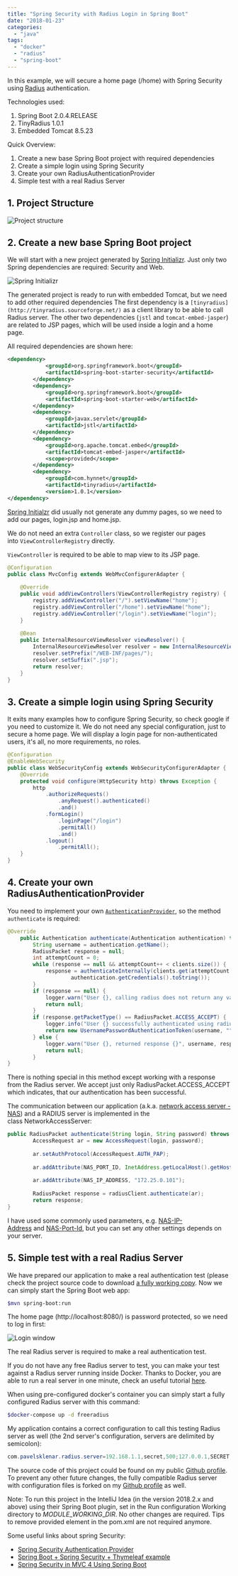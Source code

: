 ```yaml
---
title: "Spring Security with Radius Login in Spring Boot"
date: "2018-01-23"
categories: 
  - "java"
tags: 
  - "docker"
  - "radius"
  - "spring-boot"
---
```


In this example, we will secure a home page (/home) with Spring Security using [Radius](https://www.cisco.com/c/en/us/support/docs/security-vpn/remote-authentication-dial-user-service-radius/12433-32.html) authentication.

Technologies used:

1. Spring Boot 2.0.4.RELEASE
2. TinyRadius 1.0.1
3. Embedded Tomcat 8.5.23

Quick Overview:

1. Create a new base Spring Boot project with required dependencies
2. Create a simple login using Spring Security
3. Create your own RadiusAuthenticationProvider
4. Simple test with a real Radius Server

## 1\. Project Structure

![](images/2018-01-10-23_58_00-projects-Spring-radius-login_src_main_java_com_pavelsklenar_radiuslogin_auth.png "Project structure")

## 2\. Create a new base Spring Boot project

We will start with a new project generated by [Spring Initializr](https://start.spring.io/). Just only two Spring dependencies are required: Security and Web.

![Spring Initializr](images/2018-01-03-21_31_30-Spring-Initializr.png "Spring Initializr")

The generated project is ready to run with embedded Tomcat, but we need to add other required dependencies The first dependency is a `[tinyradius](http://tinyradius.sourceforge.net/)` as a client library to be able to call Radius server. The other two dependencies (`jstl` and `tomcat-embed-jasper`) are related to JSP pages, which will be used inside a login and a home page.

All required dependencies are shown here:
```xml
<dependency>
            <groupId>org.springframework.boot</groupId>
            <artifactId>spring-boot-starter-security</artifactId>
        </dependency>
        <dependency>
            <groupId>org.springframework.boot</groupId>
            <artifactId>spring-boot-starter-web</artifactId>
        </dependency>
        <dependency>
            <groupId>javax.servlet</groupId>
            <artifactId>jstl</artifactId>
        </dependency>
        <dependency>
            <groupId>org.apache.tomcat.embed</groupId>
            <artifactId>tomcat-embed-jasper</artifactId>
            <scope>provided</scope>
        </dependency>
        <dependency>
            <groupId>com.hynnet</groupId>
            <artifactId>tinyradius</artifactId>
            <version>1.0.1</version>
</dependency>
```
[Spring Initialzr](https://start.spring.io/) did usually not generate any dummy pages, so we need to add our pages, login.jsp and home.jsp.

We do not need an extra `Controller` class, so we register our pages into `ViewControllerRegistry` directly.

`ViewController` is required to be able to map view to its JSP page.
```java
@Configuration
public class MvcConfig extends WebMvcConfigurerAdapter {
     
    @Override
    public void addViewControllers(ViewControllerRegistry registry) {
        registry.addViewController("/").setViewName("home");
        registry.addViewController("/home").setViewName("home");
        registry.addViewController("/login").setViewName("login");
    }
 
    @Bean
    public InternalResourceViewResolver viewResolver() {
        InternalResourceViewResolver resolver = new InternalResourceViewResolver();
        resolver.setPrefix("/WEB-INF/pages/");
        resolver.setSuffix(".jsp");
        return resolver;
    }
}
```
## 3\. Create a simple login using Spring Security

It exits many examples how to configure Spring Security, so check google if you need to customize it. We do not need any special configuration, just to secure a home page. We will display a login page for non-authenticated users, it's all, no more requirements, no roles.
```java
@Configuration
@EnableWebSecurity
public class WebSecurityConfig extends WebSecurityConfigurerAdapter {
    @Override
    protected void configure(HttpSecurity http) throws Exception {
        http
            .authorizeRequests()
                .anyRequest().authenticated()
                .and()
            .formLogin()
                .loginPage("/login")
                .permitAll()
                .and()
            .logout()
                .permitAll();
    }
}
```
## 4\. Create your own RadiusAuthenticationProvider

You need to implement your own [`AuthenticationProvider`](http://www.baeldung.com/spring-security-authentication-provider), so the method `authenticate` is required:
```java
@Override
    public Authentication authenticate(Authentication authentication) throws AuthenticationException {
        String username = authentication.getName();
        RadiusPacket response = null;
        int attemptCount = 0;
        while (response == null && attemptCount++ < clients.size()) {
            response = authenticateInternally(clients.get(attemptCount - 1), username,
                    authentication.getCredentials().toString());
        }
        if (response == null) {
            logger.warn("User {}, calling radius does not return any value.", username);
            return null;
        }
        if (response.getPacketType() == RadiusPacket.ACCESS_ACCEPT) {
            logger.info("User {} successfully authenticated using radius", username);
            return new UsernamePasswordAuthenticationToken(username, "", new ArrayList<>());
        } else {
            logger.warn("User {}, returned response {}", username, response);
            return null;
        }
}
```
There is nothing special in this method except working with a response from the Radius server. We accept just only RadiusPacket.ACCESS\_ACCEPT which indicates, that our authentication has been successful.

The communication between our application (a.k.a. [network access server - NAS](https://www.cisco.com/c/en/us/support/docs/security-vpn/remote-authentication-dial-user-service-radius/12433-32.html)) and a RADIUS server is implemented in the class NetworkAccessServer:

```java
public RadiusPacket authenticate(String login, String password) throws IOException, RadiusException {
        AccessRequest ar = new AccessRequest(login, password);
 
        ar.setAuthProtocol(AccessRequest.AUTH_PAP);
 
        ar.addAttribute(NAS_PORT_ID, InetAddress.getLocalHost().getHostAddress());
 
        ar.addAttribute(NAS_IP_ADDRESS, "172.25.0.101");
 
        RadiusPacket response = radiusClient.authenticate(ar);
        return response;
}
```

I have used some commonly used parameters, e.g. [NAS-IP-Address](https://www.dialogic.com/webhelp/BorderNet2020/1.0.0/WebHelp/radatt_nas_ipaddress.htm) and [NAS-Port-Id](https://www.ietf.org/rfc/rfc2869.txt), but you can set any other settings depends on your server.

## 5\. Simple test with a real Radius Server

We have prepared our application to make a real authentication test (please check the project source code to download [a fully working copy](https://github.com/pajikos/java-examples/tree/master/spring-security-radius-login). Now we can simply start the Spring Boot web app:

```bash
$mvn spring-boot:run
```

The home page (http://localhost:8080/) is password protected, so we need to log in first:

![](images/login.png "Login window")

The real Radius server is required to make a real authentication test.

If you do not have any free Radius server to test, you can make your test against a Radius server running inside Docker. Thanks to Docker, you are able to run a real server in one minute, check an useful tutorial [here](https://hub.docker.com/r/marcelmaatkamp/freeradius/).

When using pre-configured docker's container you can simply start a fully configured Radius server with this command:

```bash
$docker-compose up -d freeradius
```
My application contains a correct configuration to call this testing Radius server as well (the 2nd server's configuration, servers are delimited by semicolon):

```java
com.pavelsklenar.radius.server=192.168.1.1,secret,500;127.0.0.1,SECRET,1000
```

The source code of this project could be found on my public [Github profile](https://github.com/pajikos/java-examples/tree/master/spring-security-radius-login). To prevent any other future changes, the fully compatible Radius server with configuration files is forked on my [Github profile](https://github.com/pajikos/docker-compose-applications/tree/master/freeradius) as well.

Note: To run this project in the IntelliJ Idea (in the version 2018.2.x and above) using their Spring Boot plugin, set in the Run configuration Working directory to $MODULE\_WORKING\_DIR$. No other changes are required. Tips to remove provided element in the pom.xml are not required anymore.

Some useful links about spring Security:

- [Spring Security Authentication Provider](http://www.baeldung.com/spring-security-authentication-provider)
- [Spring Boot + Spring Security + Thymeleaf example](http://www.mkyong.com/spring-boot/spring-boot-spring-security-thymeleaf-example/)
- [Spring Security in MVC 4 Using Spring Boot](https://dzone.com/articles/spring-security-in-mvc-4-using-spring-boot)
